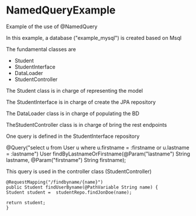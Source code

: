 # NamedQueryExample
Example of the use of @NamedQuery

<p>In this example, a database ("example_mysql") is created based on Msql</p>

<p>The fundamental classes are</p>

<ul>
<li>Student</li>
<li>StudentInterface</li>
<li>DataLoader</li>
<li>StudentController</li>
</ul>

<p>The Student class is in charge of representing the model</p>
<p>The StudentInterface is in charge of create the JPA repository</p>
<p>The DataLoader class is in charge of populating the BD</p>
<p>TheStudentController class is in charge of bring the rest endpoints</p>

<p>One query is defined in the StudentInterface repository</p>

  @Query("select u from User u where u.firstname = :firstname or u.lastname = :lastname")
  User findByLastnameOrFirstname(@Param("lastname") String lastname,
                                 @Param("firstname") String firstname);

<p>This query is used in the controller class (StudentController)</p>

	@RequestMapping("/findbyname/{name}")
	public Student findUserByname(@PathVariable String name) {
	Student student =  studentRepo.findJonDoe(name);
	
	return student;
	}
	
